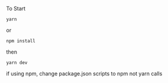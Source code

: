 To Start

    yarn

or

    npm install

then

    yarn dev

if using npm, change package.json scripts to npm not yarn calls
